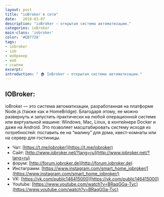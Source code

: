 ```yaml
---
layout: post
title: "ioBroker в сети"
date:   2018-03-07
description: "ioBroker — открытая система автоматизации."
categories: ioBroker
main-class: 'iobroker'
color: '#EB7728'
tags:
- iobroker
- iob
- иоброкер
- иоб
- ссылки 
excerpt:
introduction: " 🏠 IoBroker — открытая система автоматизации."
---
```


## IOBroker:
ioBroker — это система автоматизации, разработанная на платформе Node.js (также как и HomeBridge). Благодаря этому, ее можно развернуть и запустить практически на любой операционной системе или виртуальной машине: Windows, Mac, Linux, в контейнере Docker и даже на Android. Это позволяет масштабировать систему исходя из потребностей: поставить ее на “малину” для дома, квест-комнаты или на сервер для гостиницы.

* Чат: [https://t.me/iobroker](https://t.me/iobroker)
* Сайт: [http://www.iobroker.net/?lang=ru](http://www.iobroker.net/?lang=ru)
* форум: [http://forum.iobroker.de](http://forum.iobroker.de)
* Инстаграмм: [https://www.instagram.com/smart_home_iobroker/](https://www.instagram.com/smart_home_iobroker/)
* VK: [https://vk.com/public146415000](https://vk.com/public146415000)
* Youtube: [https://www.youtube.com/watch?v=BRaqGGa-Tyc](https://www.youtube.com/watch?v=BRaqGGa-Tyc)
